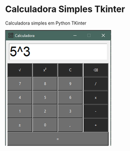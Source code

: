 # Calculadora Simples Tkinter
 <p>Calculadora simples em Python TKinter</p>
<img src="/Calculadota_Tkinter/Calc.png" alt="Calculadora Simples">